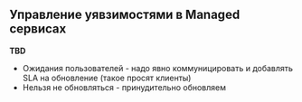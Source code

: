 ## Управление уявзимостями в Managed сервисах

**TBD**

* Ожидания пользователей - надо явно коммуницировать и добавлять SLA на обновление (такое просят клиенты)
* Нельзя не обновляться - принудительно обновляем
